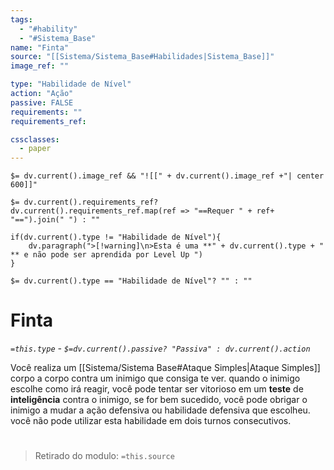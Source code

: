 ```yaml
---
tags:
  - "#hability"
  - "#Sistema_Base"
name: "Finta"
source: "[[Sistema/Sistema_Base#Habilidades|Sistema_Base]]"
image_ref: ""

type: "Habilidade de Nível"
action: "Ação"
passive: FALSE
requirements: ""
requirements_ref:  

cssclasses:
  - paper
---
```

`$= dv.current().image_ref && "![[" + dv.current().image_ref +"| center 600]]"`


`$= dv.current().requirements_ref? dv.current().requirements_ref.map(ref => "==Requer " + ref+ "==").join(" ") : ""`

```dataviewjs
if(dv.current().type != "Habilidade de Nível"){
	dv.paragraph(">[!warning]\n>Esta é uma **" + dv.current().type + " ** e não pode ser aprendida por Level Up ")
}
```


`$= dv.current().type == "Habilidade de Nível"? "" : ""`
# Finta
*`=this.type` - `$=dv.current().passive? "Passiva" : dv.current().action`*

Você realiza um [[Sistema/Sistema Base#Ataque Simples|Ataque Simples]] corpo a corpo contra um inimigo que consiga te ver. quando o inimigo escolhe como irá reagir, você pode tentar ser vitorioso em um **teste** de **inteligência** contra o inimigo, se for bem sucedido, você pode obrigar o inimigo a mudar a ação defensiva ou habilidade defensiva que escolheu. você não pode utilizar esta habilidade em dois turnos consecutivos.


#
> Retirado do modulo: `=this.source`